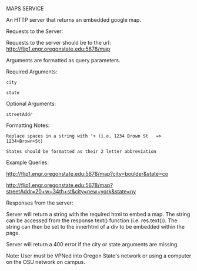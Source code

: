 MAPS SERVICE

An HTTP server that returns an embedded google map. 

Requests to the Server:

  Requests to the server should be to the url: http://flip1.engr.oregonstate.edu:5678/map

  Arguments are formatted as query parameters.

  Required Arguments:
  
    city 
    
    state
  
  Optional Arguments:
  
    streetAddr

  Formatting Notes: 
  
    Replace spaces in a string with '+ (i.e. 1234 Brown St   => 1234+Brown+St)
    
    States should be formatted as their 2 letter abbreviation

  Example Queries: 

  http://flip1.engr.oregonstate.edu:5678/map?city=boulder&state=co

  http://flip1.engr.oregonstate.edu:5678/map?streetAddr=20+w+34th+st&city=new+york&state=ny

Responses from the server:

  Server will return a string with the required html to embed a map. The string can be accessed from the response text() function (i.e. res.text()). The string can then be set to the innerhtml of a div to be embedded within the page.

  Server will return a 400 error if the city or state arguments are missing.
  

Note: User must be VPNed into Oregon State's network or using a computer on the OSU network on campus.

